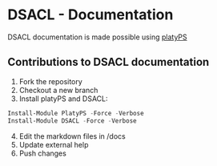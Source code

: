 # DSACL - Documentation

DSACL documentation is made possible using [platyPS](https://github.com/PowerShell/platyPS)

## Contributions to DSACL documentation

1. Fork the repository
2. Checkout a new branch
3. Install platyPS and DSACL:

```powershell
Install-Module PlatyPS -Force -Verbose
Install-Module DSACL -Force -Verbose
```

4. Edit the markdown files in /docs
5. Update external help
6. Push changes